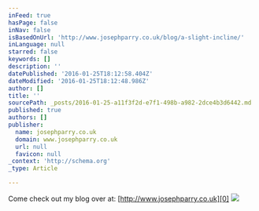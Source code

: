 ```yaml
---
inFeed: true
hasPage: false
inNav: false
isBasedOnUrl: 'http://www.josephparry.co.uk/blog/a-slight-incline/'
inLanguage: null
starred: false
keywords: []
description: ''
datePublished: '2016-01-25T18:12:58.404Z'
dateModified: '2016-01-25T18:12:48.986Z'
author: []
title: ''
sourcePath: _posts/2016-01-25-a11f3f2d-e7f1-498b-a982-2dce4b3d6442.md
published: true
authors: []
publisher:
  name: josephparry.co.uk
  domain: www.josephparry.co.uk
  url: null
  favicon: null
_context: 'http://schema.org'
_type: Article

---
```

Come check out my blog over at: [http://www.josephparry.co.uk][0]
![](http://www.josephparry.co.uk/blog/wp-content/uploads/2016/01/Signal-Chain-B.jpg)

[0]: http://www.josephparry.co.uk/